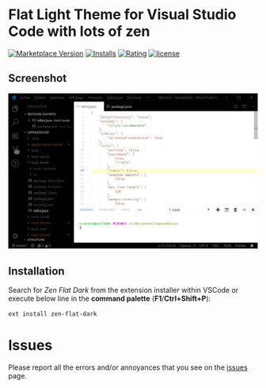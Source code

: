# Flat Light Theme for Visual Studio Code with lots of zen

[![Marketplace Version](https://vsmarketplacebadge.apphb.com/version/oub.zen-flat-dark.svg?style=flat-square)](https://marketplace.visualstudio.com/items?itemName=oub.zen-flat-dark) [![Installs](https://vsmarketplacebadge.apphb.com/installs-short/oub.zen-flat-dark.svg?style=flat-square)](https://marketplace.visualstudio.com/items?itemName=oub.zen-flat-light) [![Rating](https://vsmarketplacebadge.apphb.com/rating/oub.zen-flat-dark.svg?style=flat-square)](https://marketplace.visualstudio.com/items?itemName=oub.zen-flat-dark) [![license](https://img.shields.io/badge/license-MIT-orange.svg?style=flat-square)](https://github.com/oub/vscode-zen-flat-dark/blob/master/LICENSE.md)

## Screenshot

![screenshot](media/screenshot.png)

## Installation

Search for _Zen Flat Dark_ from the extension installer within VSCode or execute below line in the **command palette** (**F1**/**Ctrl+Shift+P**):

```
ext install zen-flat-dark
```

# Issues

Please report all the errors and/or annoyances that you see on the [issues](https://github.com/oub/vscode-zen-flat-dark/issues) page.
